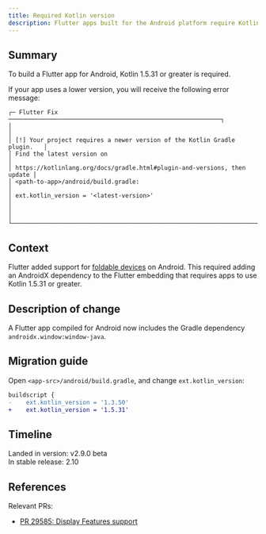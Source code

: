 ```yaml
---
title: Required Kotlin version 
description: Flutter apps built for the Android platform require Kotlin 1.5.31 or greater.
---
```


## Summary

To build a Flutter app for Android, Kotlin 1.5.31 or greater is required.

If your app uses a lower version,
you will receive the following error message:

```
┌─ Flutter Fix ────────────────────────────────────────────────────────────┐
│                                                                          │
│ [!] Your project requires a newer version of the Kotlin Gradle plugin.   │
│ Find the latest version on                                               │
│ https://kotlinlang.org/docs/gradle.html#plugin-and-versions, then update │
│ <path-to-app>/android/build.gradle:                                      │
│ ext.kotlin_version = '<latest-version>'                                  │
│                                                                          │
└──────────────────────────────────────────────────────────────────────────┘
```

## Context

Flutter added support for [foldable devices][1] on Android.
This required adding an AndroidX dependency to the Flutter embedding that
requires apps to use Kotlin 1.5.31 or greater.

## Description of change

A Flutter app compiled for Android now includes the Gradle dependency 
`androidx.window:window-java`.

## Migration guide

Open `<app-src>/android/build.gradle`, and change `ext.kotlin_version`:

```diff
buildscript {
-    ext.kotlin_version = '1.3.50'
+    ext.kotlin_version = '1.5.31'
```

## Timeline

Landed in version: v2.9.0 beta<br>
In stable release: 2.10

## References

Relevant PRs:

* [PR 29585: Display Features support][]


[PR 29585: Display Features support]: {{site.github}}/flutter/engine/pull/29585

[1]: {{site.android-dev}}/guide/topics/large-screens/learn-about-foldables
